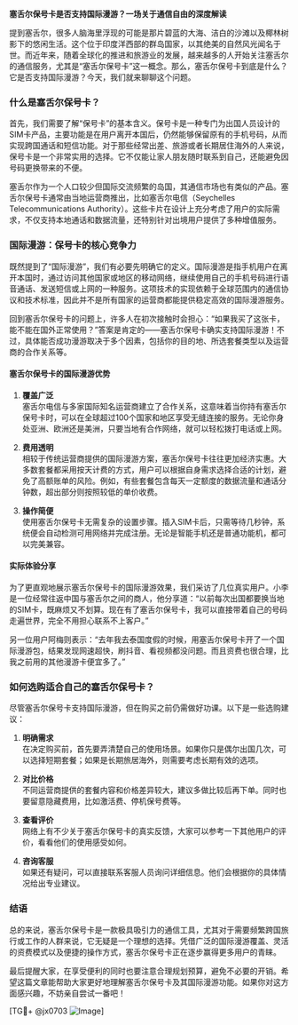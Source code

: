 **塞舌尔保号卡是否支持国际漫游？一场关于通信自由的深度解读**

提到塞舌尔，很多人脑海里浮现的可能是那片碧蓝的大海、洁白的沙滩以及椰林树影下的悠闲生活。这个位于印度洋西部的群岛国家，以其绝美的自然风光闻名于世。而近年来，随着全球化的推进和旅游业的发展，越来越多的人开始关注塞舌尔的通信服务，尤其是“塞舌尔保号卡”这一概念。那么，塞舌尔保号卡到底是什么？它是否支持国际漫游？今天，我们就来聊聊这个问题。

### 什么是塞舌尔保号卡？

首先，我们需要了解“保号卡”的基本含义。保号卡是一种专门为出国人员设计的SIM卡产品，主要功能是在用户离开本国后，仍然能够保留原有的手机号码，从而实现跨国通话和短信功能。对于那些经常出差、旅游或者长期居住海外的人来说，保号卡是一个非常实用的选择。它不仅能让家人朋友随时联系到自己，还能避免因号码更换带来的不便。

塞舌尔作为一个人口较少但国际交流频繁的岛国，其通信市场也有类似的产品。塞舌尔保号卡通常由当地运营商推出，比如塞舌尔电信（Seychelles Telecommunications Authority）。这些卡片在设计上充分考虑了用户的实际需求，不仅支持本地通话和数据流量，还特别针对出境用户提供了多种增值服务。

### 国际漫游：保号卡的核心竞争力

既然提到了“国际漫游”，我们有必要先明确它的定义。国际漫游是指手机用户在离开本国时，通过访问其他国家或地区的移动网络，继续使用自己的手机号码进行语音通话、发送短信或上网的一种服务。这项技术的实现依赖于全球范围内的通信协议和技术标准，因此并不是所有国家的运营商都能提供稳定高效的国际漫游服务。

回到塞舌尔保号卡的问题上，许多人在初次接触时会担心：“如果我买了这张卡，能不能在国外正常使用？”答案是肯定的——塞舌尔保号卡确实支持国际漫游！不过，具体能否成功漫游取决于多个因素，包括你的目的地、所选套餐类型以及运营商的合作关系等。

#### 塞舌尔保号卡的国际漫游优势

1. **覆盖广泛**  
   塞舌尔电信与多家国际知名运营商建立了合作关系，这意味着当你持有塞舌尔保号卡时，可以在全球超过100个国家和地区享受无缝连接的服务。无论你身处亚洲、欧洲还是美洲，只要当地有合作网络，就可以轻松拨打电话或上网。

2. **费用透明**  
   相较于传统运营商提供的国际漫游方案，塞舌尔保号卡往往更加经济实惠。大多数套餐都采用按天计费的方式，用户可以根据自身需求选择合适的计划，避免了高额账单的风险。例如，有些套餐包含每天一定额度的数据流量和通话分钟数，超出部分则按照较低的单价收费。

3. **操作简便**  
   使用塞舌尔保号卡无需复杂的设置步骤。插入SIM卡后，只需等待几秒钟，系统便会自动检测可用网络并完成注册。无论是智能手机还是普通功能机，都可以完美兼容。

#### 实际体验分享

为了更直观地展示塞舌尔保号卡的国际漫游效果，我们采访了几位真实用户。小李是一位经常往返中国与塞舌尔之间的商人，他分享道：“以前每次出国都要换当地的SIM卡，既麻烦又不划算。现在有了塞舌尔保号卡，我可以直接带着自己的号码走遍世界，完全不用担心联系不上客户。”

另一位用户阿梅则表示：“去年我去泰国度假的时候，用塞舌尔保号卡开了一个国际漫游包，结果发现网速超快，刷抖音、看视频都没问题。而且资费也很合理，比我之前用的其他漫游卡便宜多了。”

### 如何选购适合自己的塞舌尔保号卡？

尽管塞舌尔保号卡支持国际漫游，但在购买之前仍需做好功课。以下是一些选购建议：

1. **明确需求**  
   在决定购买前，首先要弄清楚自己的使用场景。如果你只是偶尔出国几次，可以选择短期套餐；如果是长期旅居海外，则需要考虑长期有效的选项。

2. **对比价格**  
   不同运营商提供的套餐内容和价格差异较大，建议多做比较后再下单。同时也要留意隐藏费用，比如激活费、停机保号费等。

3. **查看评价**  
   网络上有不少关于塞舌尔保号卡的真实反馈，大家可以参考一下其他用户的评价，看看他们的使用感受如何。

4. **咨询客服**  
   如果还有疑问，可以直接联系客服人员询问详细信息。他们会根据你的具体情况给出专业建议。

### 结语

总的来说，塞舌尔保号卡是一款极具吸引力的通信工具，尤其对于需要频繁跨国旅行或工作的人群来说，它无疑是一个理想的选择。凭借广泛的国际漫游覆盖、灵活的资费模式以及便捷的操作方式，塞舌尔保号卡正在逐步赢得更多用户的青睐。

最后提醒大家，在享受便利的同时也要注意合理规划预算，避免不必要的开销。希望这篇文章能帮助大家更好地理解塞舌尔保号卡及其国际漫游功能。如果你对这方面感兴趣，不妨亲自尝试一番吧！

[TG💪+ @jx0703 ![Image](https://github.com/user-attachments/assets/dbca1d08-cadb-493c-b0ec-ad6f7a83f270)]
